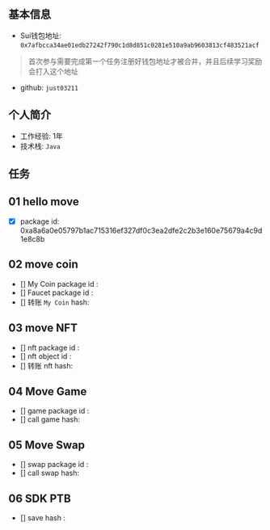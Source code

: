 ## 基本信息
- Sui钱包地址: `0x7afbcca34ae01edb27242f790c1d8d851c0281e510a9ab9603813cf483521acf`
> 首次参与需要完成第一个任务注册好钱包地址才被合并，并且后续学习奖励会打入这个地址
- github: `just03211`

## 个人简介
- 工作经验: 1年
- 技术栈: `Java`

## 任务

##   01 hello move  
- [x] package id: 0xa8a6a0e05797b1ac715316ef327df0c3ea2dfe2c2b3e160e75679a4c9d1e8c8b

##   02 move coin
- [] My Coin package id : 
- [] Faucet package id : 
- [] 转账 `My Coin` hash:

##   03 move NFT
- [] nft package id :
- [] nft object id : 
- [] 转账 nft  hash:

##   04 Move Game
- [] game package id :
- [] call game hash:

##   05 Move Swap
- [] swap package id :
- [] call swap hash:

##   06 SDK PTB
- [] save hash :
